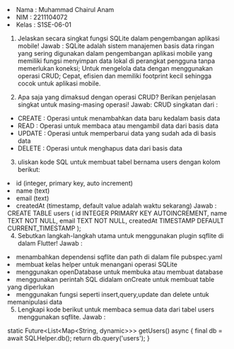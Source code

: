 <li> Nama  : Muhammad Chairul Anam
<li> NIM   : 2211104072
<li> Kelas : S1SE-06-01

1. Jelaskan secara singkat fungsi SQLite dalam pengembangan aplikasi mobile!
Jawab : 
SQLite adalah sistem manajemen basis data ringan yang sering digunakan dalam pengembangan aplikasi mobile yang memiliki fungsi menyimpan data lokal di perangkat pengguna tanpa memerlukan koneksi; Untuk mengelola data dengan menggunakan operasi CRUD; Cepat, efisien dan memiliki footprint kecil sehingga cocok untuk aplikasi mobile.

2. Apa saja yang dimaksud dengan operasi CRUD? Berikan penjelasan singkat untuk masing-masing operasi!
Jawab: 
CRUD singkatan dari :
- CREATE : Operasi untuk menambahkan data baru kedalam basis data
- READ : Operasi untuk membaca atau mengambil data dari basis data
- UPDATE : Operasi untuk memperbarui data yang sudah ada di basis data
- DELETE : Operasi untuk menghapus data dari basis data

3. uliskan kode SQL untuk membuat tabel bernama users dengan kolom berikut:
<li> id (integer, primary key, auto increment)
<li> name (text)
<li> email (text)
<li> createdAt (timestamp, default value adalah waktu sekarang)
Jawab :
CREATE TABLE users (
    id INTEGER PRIMARY KEY AUTOINCREMENT,
    name TEXT NOT NULL,
    email TEXT NOT NULL,
    createdAt TIMESTAMP DEFAULT CURRENT_TIMESTAMP
);

4. Sebutkan langkah-langkah utama untuk menggunakan plugin sqflite di dalam Flutter!
Jawab :
<li> menambahkan dependensi sqflite dan path di dalam file pubspec.yaml
<li> membuat kelas helper untuk menangani operasi SQLite
<li> menggunakan openDatabase untuk membuka atau membuat database
<li> menggunakan perintah SQL didalam onCreate untuk membuat table yang diperlukan
<li> menggunakan fungsi seperti insert,query,update dan delete untuk memanipulasi data

5. Lengkapi kode berikut untuk membaca semua data dari tabel users menggunakan sqflite.
Jawab :

static Future<List<Map<String, dynamic>>> getUsers() async {
  final db = await SQLHelper.db();
  return db.query('users');
}
